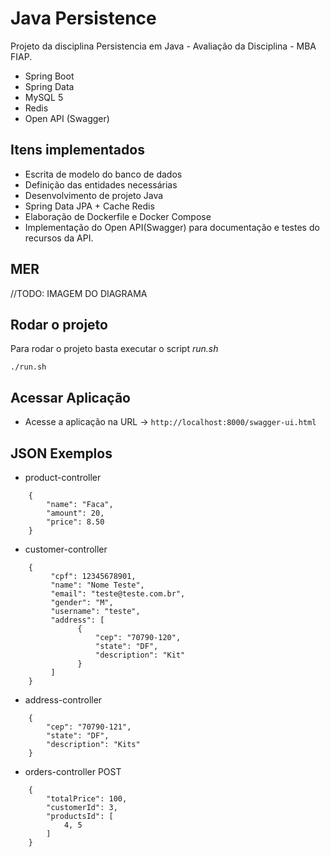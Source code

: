 # Java Persistence
Projeto da disciplina Persistencia em Java - Avaliação da Disciplina - MBA FIAP.
- Spring Boot
- Spring Data
- MySQL 5
- Redis
- Open API (Swagger)

## Itens implementados
 - Escrita de modelo do banco de dados
 - Definição das entidades necessárias
 - Desenvolvimento de projeto Java
 - Spring Data JPA + Cache Redis
 - Elaboração de Dockerfile e Docker Compose
 - Implementação do Open API(Swagger) para documentação e testes do recursos da API.


## MER 
//TODO: IMAGEM DO DIAGRAMA


## Rodar o projeto
Para rodar o projeto basta executar o script *run.sh*
```
./run.sh
```

## Acessar Aplicação 

- Acesse a aplicação na URL -> `http://localhost:8000/swagger-ui.html`

## JSON Exemplos

- product-controller
```
	{
		"name": "Faca",
  		"amount": 20,
  		"price": 8.50
	}
```

- customer-controller
```
	{
 		 "cpf": 12345678901,
  		 "name": "Nome Teste",
		 "email": "teste@teste.com.br",
  		 "gender": "M",
  		 "username": "teste",
  		 "address": [
			   {
				   "cep": "70790-120",
				   "state": "DF",
				   "description": "Kit"
			   }
  		 ]
	}
```

- address-controller
```
	{
		"cep": "70790-121",
		"state": "DF",
		"description": "Kits"
	}
```

- orders-controller POST
```
	{
		"totalPrice": 100,
		"customerId": 3,
		"productsId": [
			4, 5
		]
	}
```